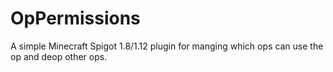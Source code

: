 # OpPermissions
A simple Minecraft Spigot 1.8/1.12 plugin for manging which ops can use the op and deop other ops. 
